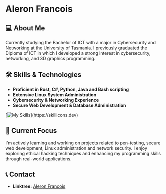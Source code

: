 # Aleron Francois

## 💻 About Me  
Currently studying the Bachelor of ICT with a major in Cybersecurity and Networking at the University of Tasmania. I previously graduated the Diploma of ICT in which I developed a strong interest in cybersecurity, networking, and 3D graphics programming.

## 🛠 Skills & Technologies  
- **Proficient in Rust, C#, Python, Java and Bash scripting**
- **Extensive Linux System Administration** 
- **Cybersecurity & Networking Experience**
- **Secure Web Development & Database Administration**

[![My Skills](https://skillicons.dev/icons?i=rust,kali,linux,bash,windows,ubuntu,dotnet,vscode,mysql,py,java,unity,)](https://skillicons.dev)

## 🎯 Current Focus  
I'm actively learning and working on projects related to pen-testing, secure web development, Linux administration and network security. I enjoy exploring ethical hacking techniques and enhancing my programming skills through real-world applications.

## 📞 Contact
- **Linktree:** [Aleron Francois](https://linktr.ee/aleron.francois)

